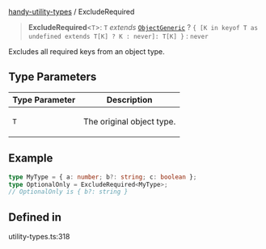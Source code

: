 [handy-utility-types](https://github.com/itsmeid/handy-utility-types/tree/main/docs/README.md) / ExcludeRequired

> **ExcludeRequired**\<`T`\>: `T` *extends* [`ObjectGeneric`](https://github.com/itsmeid/handy-utility-types/tree/main/docs/type-aliases%5CObjectGeneric.md) ? `{ [K in keyof T as undefined extends T[K] ? K : never]: T[K] }` : `never`

Excludes all required keys from an object type.

## Type Parameters

<table>
<thead>
<tr>
<th>Type Parameter</th>
<th>Description</th>
</tr>
</thead>
<tbody>
<tr>
<td>

`T`

</td>
<td>

The original object type.

</td>
</tr>
</tbody>
</table>

## Example

```ts
type MyType = { a: number; b?: string; c: boolean };
type OptionalOnly = ExcludeRequired<MyType>;
// OptionalOnly is { b?: string }
```

## Defined in

utility-types.ts:318
